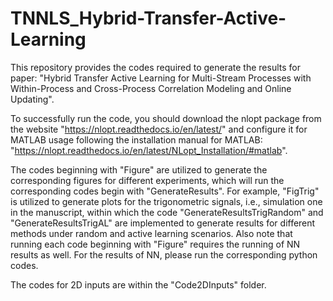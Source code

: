 # TNNLS_Hybrid-Transfer-Active-Learning

This repository provides the codes required to generate the results for paper: "Hybrid Transfer Active Learning for Multi-Stream Processes with Within-Process and Cross-Process Correlation Modeling and Online Updating". 

To successfully run the code, you should download the nlopt package from the website "https://nlopt.readthedocs.io/en/latest/" and configure it for MATLAB usage following the installation manual for MATLAB: "https://nlopt.readthedocs.io/en/latest/NLopt_Installation/#matlab".

The codes beginning with "Figure" are utilized to generate the corresponding figures for different experiments, which will run the corresponding codes begin with "GenerateResults". For example, "FigTrig" is utilized to generate plots for the trigonometric signals, i.e., simulation one in the manuscript, within which the code "GenerateResultsTrigRandom" and "GenerateResultsTrigAL" are implemented to generate results for different methods under random and active learning scenarios. Also note that running each code beginning with "Figure" requires the running of NN results as well.  For the results of NN, please run the corresponding python codes.

The codes for 2D inputs are within the "Code2DInputs" folder.
